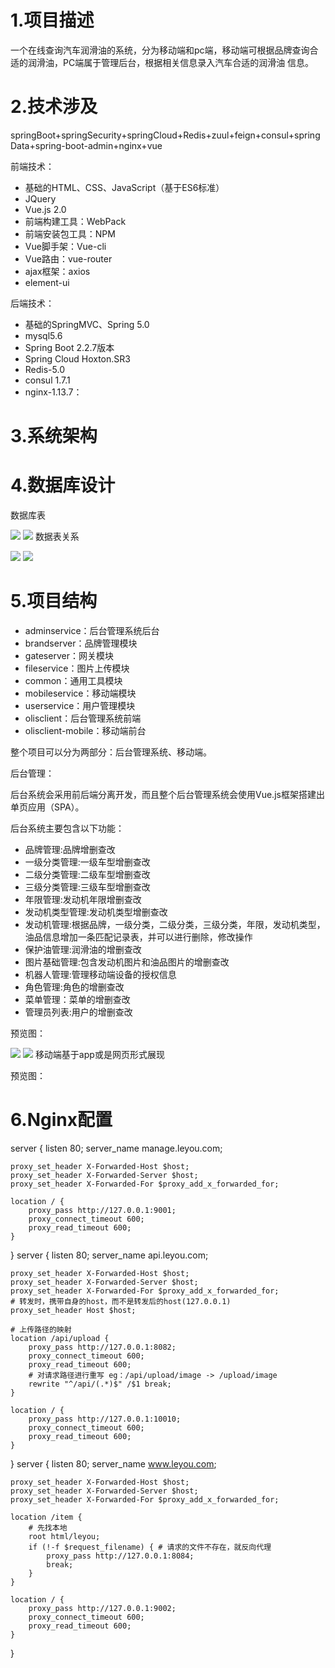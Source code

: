 # 1.项目描述
一个在线查询汽车润滑油的系统，分为移动端和pc端，移动端可根据品牌查询合适的润滑油，PC端属于管理后台，根据相关信息录入汽车合适的润滑油
信息。

# 2.技术涉及
springBoot+springSecurity+springCloud+Redis+zuul+feign+consul+springData+spring-boot-admin+nginx+vue

前端技术：

* 基础的HTML、CSS、JavaScript（基于ES6标准）
* JQuery
* Vue.js 2.0
* 前端构建工具：WebPack
* 前端安装包工具：NPM
* Vue脚手架：Vue-cli
* Vue路由：vue-router
* ajax框架：axios
* element-ui

后端技术：

* 基础的SpringMVC、Spring 5.0
* mysql5.6
* Spring Boot 2.2.7版本
* Spring Cloud Hoxton.SR3
* Redis-5.0
* consul 1.7.1
* nginx-1.13.7：

# 3.系统架构

# 4.数据库设计 
数据库表

![](https://github.com/HelloEath/microolisserver/raw/master/imagesdesc/demo2.PNG)
![](https://github.com/HelloEath/microolisserver/raw/master/imagesdesc/demo3.PNG)
数据表关系

![](https://github.com/HelloEath/microolisserver/raw/master/imagesdesc/demo4.PNG)
![](https://github.com/HelloEath/microolisserver/raw/master/imagesdesc/demo5.PNG)
# 5.项目结构
* adminservice：后台管理系统后台
* brandserver：品牌管理模块
* gateserver：网关模块
* fileservice：图片上传模块
* common：通用工具模块
* mobileservice：移动端模块
* userservice：用户管理模块
* olisclient：后台管理系统前端
* olisclient-mobile：移动端前台

整个项目可以分为两部分：后台管理系统、移动端。

后台管理：

后台系统会采用前后端分离开发，而且整个后台管理系统会使用Vue.js框架搭建出单页应用（SPA）。

后台系统主要包含以下功能：
* 品牌管理:品牌增删查改
* 一级分类管理:一级车型增删查改
* 二级分类管理:二级车型增删查改
* 三级分类管理:三级车型增删查改
* 年限管理:发动机年限增删查改
* 发动机类型管理:发动机类型增删查改
* 发动机管理:根据品牌，一级分类，二级分类，三级分类，年限，发动机类型，油品信息增加一条匹配记录表，并可以进行删除，修改操作
* 保护油管理:润滑油的增删查改
* 图片基础管理:包含发动机图片和油品图片的增删查改
* 机器人管理:管理移动端设备的授权信息
* 角色管理:角色的增删查改
* 菜单管理：菜单的增删查改
* 管理员列表:用户的增删查改

预览图：

![](https://github.com/HelloEath/microolisserver/raw/master/imagesdesc/demo1.PNG)
![](https://github.com/HelloEath/microolisserver/raw/master/imagesdesc/demo1.PNG)
移动端基于app或是网页形式展现

预览图：


# 6.Nginx配置
server {
	listen       80;
	server_name  manage.leyou.com;

	proxy_set_header X-Forwarded-Host $host;
	proxy_set_header X-Forwarded-Server $host;
	proxy_set_header X-Forwarded-For $proxy_add_x_forwarded_for;

	location / {
		proxy_pass http://127.0.0.1:9001;
		proxy_connect_timeout 600;
		proxy_read_timeout 600;
	}
}
server {
	listen       80;
	server_name  api.leyou.com;

	proxy_set_header X-Forwarded-Host $host;
	proxy_set_header X-Forwarded-Server $host;
	proxy_set_header X-Forwarded-For $proxy_add_x_forwarded_for;
	# 转发时，携带自身的host，而不是转发后的host(127.0.0.1)
	proxy_set_header Host $host;

	# 上传路径的映射
	location /api/upload {	
		proxy_pass http://127.0.0.1:8082;
		proxy_connect_timeout 600;
		proxy_read_timeout 600;
		# 对请求路径进行重写 eg：/api/upload/image -> /upload/image
		rewrite "^/api/(.*)$" /$1 break; 
	}
	
	location / {
		proxy_pass http://127.0.0.1:10010;
		proxy_connect_timeout 600;
		proxy_read_timeout 600;
	}
}
server {
	listen       80;
	server_name  www.leyou.com;

	proxy_set_header X-Forwarded-Host $host;
	proxy_set_header X-Forwarded-Server $host;
	proxy_set_header X-Forwarded-For $proxy_add_x_forwarded_for;
	
	location /item {
		# 先找本地
		root html/leyou;
		if (!-f $request_filename) { # 请求的文件不存在，就反向代理
			proxy_pass http://127.0.0.1:8084;
			break;
		}
	}
	
	location / {
		proxy_pass http://127.0.0.1:9002;
		proxy_connect_timeout 600;
		proxy_read_timeout 600;
	}
}
